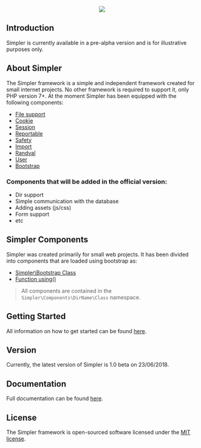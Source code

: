 <p align="center"><img src="https://i.imgur.com/PwAmfWm.png"></img></p>

## Introduction
Simpler is currently available in a pre-alpha version and is for illustrative purposes only.

## About Simpler
The Simpler framework is a simple and independent framework created for small internet projects. No other framework is required to support it, only PHP version 7+. At the moment Simpler has been equipped with the following components:

- [File support](https://github.com/sopskirk/simpler/wiki/Facdes-Components#File)
- [Cookie](https://github.com/sopskirk/simpler/wiki/Http-Components#Cookie)
- [Session](https://github.com/sopskirk/simpler/wiki/Http-Components#Session)
- [Reportable](https://github.com/sopskirk/simpler/wiki/Reports-Components#Reportable)
- [Safety](https://github.com/sopskirk/simpler/wiki/Safety-Components)
- [Import](https://github.com/sopskirk/simpler/wiki/Import-Component)
- [Randval](https://github.com/sopskirk/simpler/wiki/Randval-Component)
- [User](https://github.com/sopskirk/simpler/wiki/User-Component)
- [Bootstrap](https://github.com/sopskirk/simpler/wiki/Bootstrap)

### Components that will be added in the official version:
- Dir support
- Simple communication with the database
- Adding assets (js/css)
- Form support
- etc

## Simpler Components
Simpler was created primarily for small web projects. It has been divided into components that are loaded using bootstrap as:
- [Simpler\Bootstrap Class](https://github.com/sopskirk/simpler/wiki/Bootstrap#class)
- [Function using()](https://github.com/sopskirk/simpler/wiki/Bootstrap#function)

> All components are contained in the `Simpler\Components\DirName\Class` namespace.


## Getting Started
All information on how to get started can be found [here](https://github.com/sopskirk/simpler/wiki/Introduction).

## Version
Currently, the latest version of Simpler is 1.0 beta on 23/06/2018.

## Documentation
Full documentation can be found [here](https://github.com/sopskirk/simpler/wiki).

## License
The Simpler framework is open-sourced software licensed under the [MIT license](https://opensource.org/licenses/MIT).
